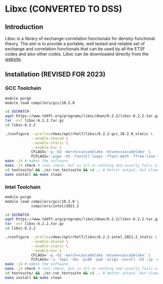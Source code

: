 # Libxc (CONVERTED TO DSS)

## Introduction

Libxc is a library of exchange-correlation functionals for density-functional
theory. The aim is to provide a portable, well tested and reliable set of
exchange and correlation functionals that can be used by all the ETSF codes and
also other codes. Libxc can be downloaded directly from the
[website](https://www.tddft.org/programs/libxc/).

## Installation (REVISED FOR 2023)

### GCC Toolchain

```sh
module purge
module load compilers/gcc/10.2.0

cd $SCRATCH
wget https://www.tddft.org/programs/libxc/down/6.2.2/libxc-6.2.2.tar.gz --no-check-certificate
tar -xvf libxc-6.2.2.tar.gz
cd libxc-6.2.2

./configure --prefix=/deac/opt/rhel7/libxc/6.2.2-gcc_10.2.0_static \
            --enable-shared \
            --enable-static \
            --enable-kxc \
            CFLAGS='-g -O2 -march=cascadelake -mtune=cascadelake' \
            FCFLAGS='-pipe -O3 -funroll-loops -ffast-math -ffree-line-length-none -march=cascadelake -mtune=cascadelake'
make -j4 # makes the software
make -j4 check # runs check, but is all-or-nothing and usually fails with intel
cd testsuite/ && ./xc-run_testsuite && cd .. # better output, but slower
make install && make clean
```

### Intel Toolchain

```sh
module purge
module load compilers/gcc/10.2.0 \
            compilers/intel/2021.2

cd $SCRATCH
wget https://www.tddft.org/programs/libxc/down/6.2.2/libxc-6.2.2.tar.gz --no-check-certificate
tar -xvf libxc-6.2.2.tar.gz
cd libxc-6.2.2

./configure --prefix=/deac/opt/rhel7/libxc/6.2.2-intel_2021.2_static \
            --enable-shared \
            --enable-static \
            --enable-kxc \
            CFLAGS='-g -O2 -march=cascadelake -mtune=cascadelake' \
            FCFLAGS='-u -fpp1 -nbs -pc80 -pad -align -unroll -O3 -ip -no-fp-port -mno-ieee-fp -vec-report0 -no-prec-div -march=cascadelake -mtune=cascadelake'
make -j4 # makes the software
make -j4 check # runs check, but is all-or-nothing and usually fails with intel
cd testsuite/ && ./xc-run_testsuite && cd .. # better output, but slower
make install && make clean
```

